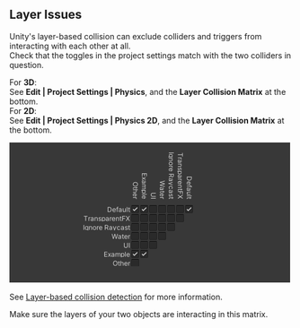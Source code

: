 ## Layer Issues

Unity's layer-based collision can exclude colliders and triggers from interacting with each other at all.  
Check that the toggles in the project settings match with the two colliders in question.  

For **3D**:  
See **Edit | Project Settings | Physics**, and the **Layer Collision Matrix** at the bottom.  
For **2D**:  
See **Edit | Project Settings | Physics 2D**, and the **Layer Collision Matrix** at the bottom.  

![Layer Collision Matrix](../Programming/Physics%20Messages/collision-layer-matrix.png)

See [Layer-based collision detection](https://docs.unity3d.com/Manual/LayerBasedCollision.html) for more information.  

Make sure the layers of your two objects are interacting in this matrix.